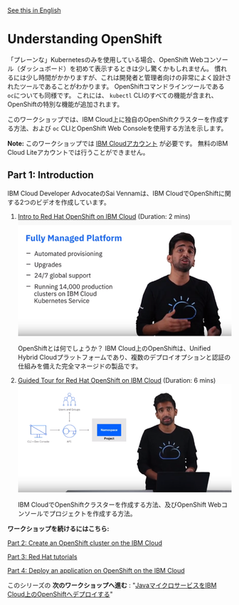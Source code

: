 [See this in English](./README.md)

# Understanding OpenShift

「プレーンな」Kubernetesのみを使用している場合、OpenShift Webコンソール（ダッシュボード）を初めて表示するときは少し驚くかもしれません。 慣れるには少し時間がかかりますが、これは開発者と管理者向けの非常によく設計されたツールであることがわかります。 OpenShiftコマンドラインツールである `oc`についても同様です。 これには、 `kubectl` CLIのすべての機能が含まれ、OpenShiftの特別な機能が追加されます。

このワークショップでは、IBM Cloud上に独自のOpenShiftクラスターを作成する方法、および `oc` CLIとOpenShift Web Consoleを使用する方法を示します。

__Note:__ このワークショップでは [IBM Cloudアカウント](https://cloud.ibm.com/registration) が必要です。 無料のIBM Cloud Liteアカウントでは行うことができません。

## Part 1: Introduction

IBM Cloud Developer AdvocateのSai Vennamは、IBM CloudでOpenShiftに関する2つのビデオを作成しています。

1. <a href="https://www.youtube.com/watch?v=hdwDMsDF9J8" target="blank">Intro to Red Hat OpenShift on IBM Cloud</a> (Duration: 2 mins)
[![Video 1](images/video1.png)](https://www.youtube.com/watch?v=hdwDMsDF9J8)

   OpenShiftとは何でしょうか？ IBM Cloud上のOpenShiftは、Unified Hybrid Cloudプラットフォームであり、複数のデプロイオプションと認証の仕組みを備えた完全マネージドの製品です。

2. <a href="https://www.youtube.com/watch?v=l4Vrj7mkxhQ" target="blank">Guided Tour for Red Hat OpenShift on IBM Cloud</a> (Duration: 6 mins) 
[![Video 2](images/video2.png)](https://www.youtube.com/watch?v=l4Vrj7mkxhQ)

   IBM CloudでOpenShiftクラスターを作成する方法、及びOpenShift Webコンソールでプロジェクトを作成する方法。


__ワークショップを続けるにはこちら:__

[Part 2: Create an OpenShift cluster on the IBM Cloud](./Part2-ja.md)

[Part 3: Red Hat tutorials](./Part3-ja.md)

[Part 4: Deploy an application on OpenShift on the IBM Cloud](./Part4-ja.md)

このシリーズの __次のワークショップへ進む__ : "[JavaマイクロサービスをIBM Cloud上のOpenShiftへデプロイする](../2-deploying-to-openshift#deploying-java-microservices-to-openshift-on-ibm-cloud)"

